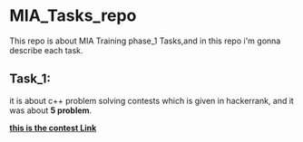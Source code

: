 # MIA_Tasks_repo

This repo is about MIA Training phase_1 Tasks,and in this repo i'm gonna describe each task.

## Task_1:

it is about c++ problem solving contests which is given in hackerrank, and it was about **5 problem**.

[**this is the contest Link**](https://www.hackerrank.com/mia-robotics-task1)



